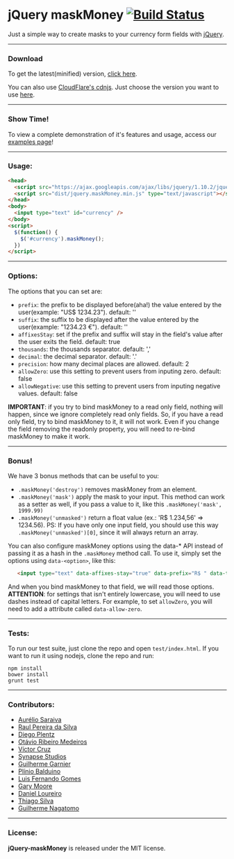 # jQuery maskMoney [![Build Status](https://travis-ci.org/plentz/jquery-maskmoney.png)](https://travis-ci.org/plentz/jquery-maskmoney)

Just a simple way to create masks to your currency form fields with [jQuery](http://jquery.com/).

***
### Download

To get the latest(minified) version, [click here](https://cdn.rawgit.com/plentz/jquery-maskmoney/master/dist/jquery.maskMoney.min.js).

You can also use [CloudFlare's cdnjs](http://cdnjs.com/). Just choose the version you want to use [here](http://cdnjs.com/libraries/jquery-maskmoney/).

***
### Show Time!

To view a complete demonstration of it's features and usage, access our [examples page](http://plentz.github.com/jquery-maskmoney)!

***
### Usage:
```html
<head>
  <script src="https://ajax.googleapis.com/ajax/libs/jquery/1.10.2/jquery.min.js" type="text/javascript"></script>
  <script src="dist/jquery.maskMoney.min.js" type="text/javascript"></script>
</head>
<body>
  <input type="text" id="currency" />
</body>
<script>
  $(function() {
    $('#currency').maskMoney();
  })
</script>
```

***
### Options:

The options that you can set are:

 * `prefix`: the prefix to be displayed before(aha!) the value entered by the user(example: "US$ 1234.23"). default: ''
 * `suffix`: the suffix to be displayed after the value entered by the user(example: "1234.23 €"). default: ''
 * `affixesStay`: set if the prefix and suffix will stay in the field's value after the user exits the field. default: true
 * `thousands`: the thousands separator. default: ','
 * `decimal`: the decimal separator. default: '.'
 * `precision`: how many decimal places are allowed. default: 2
 * `allowZero`: use this setting to prevent users from inputing zero. default: false
 * `allowNegative`: use this setting to prevent users from inputing negative values. default: false

__IMPORTANT__: if you try to bind maskMoney to a read only field, nothing will happen, since we ignore completely read only fields. So, if you have a read only field, try to bind maskMoney to it, it will not work. Even if you change the field removing the readonly property, you will need to re-bind maskMoney to make it work.

***
### Bonus!

We have 3 bonus methods that can be useful to you:

 * `.maskMoney('destroy')` removes maskMoney from an element.
 * `.maskMoney('mask')` apply the mask to your input. This method can work as a setter as well, if you pass a value to it, like this `.maskMoney('mask', 1999.99)`
 * `.maskMoney('unmasked')` return a float value (ex.: 'R$ 1.234,56' => 1234.56). PS: If you have only one input field, you should use this way `.maskMoney('unmasked')[0]`, since it will always return an array.

You can also configure maskMoney options using the data-* API instead of passing it as a hash in the `.maskMoney` method call. To use it, simply set the options using `data-<option>`, like this:

 ```html
 	<input type="text" data-affixes-stay="true" data-prefix="R$ " data-thousands="." data-decimal="," />
 ```

 And when you bind maskMoney to that field, we will read those options. **ATTENTION**: for settings that isn't entirely lowercase, you will need to use dashes instead of capital letters. For example, to set `allowZero`, you will need to add a attribute called `data-allow-zero`.

***
### Tests:

To run our test suite, just clone the repo and open `test/index.html`. If you want to run it using nodejs, clone the repo and run:

```
npm install
bower install
grunt test
```

***
### Contributors:

 * [Aurélio Saraiva](mailto:aureliosaraiva@gmail.com)
 * [Raul Pereira da Silva](http://raulpereira.com)
 * [Diego Plentz](http://plentz.org)
 * [Otávio Ribeiro Medeiros](http://github.com/otaviomedeiros)
 * [Víctor Cruz](http://github.com/xtream)
 * [Synapse Studios](http://github.com/synapsestudios)
 * [Guilherme Garnier](http://blog.guilhermegarnier.com/)
 * [Plínio Balduino](http://github.com/pbalduino)
 * [Luis Fernando Gomes](https://github.com/luiscoms)
 * [Gary Moore](http://www.gmoore.net/)
 * [Daniel Loureiro](https://github.com/loureirorg)
 * [Thiago Silva](http://twitter.com/tafs7/)
 * [Guilherme Nagatomo](https://github.com/guilhermehn)

***
### License:

__jQuery-maskMoney__ is released under the MIT license.
